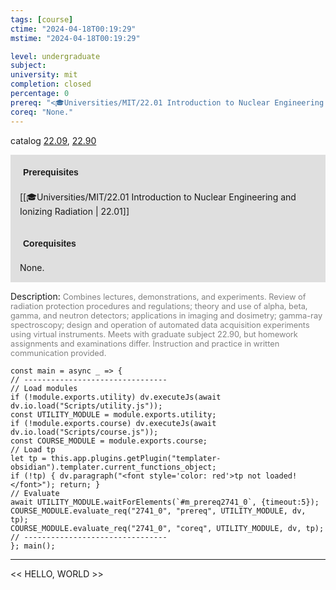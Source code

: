 ```yaml
---
tags: [course]
ctime: "2024-04-18T00:19:29"
mstime: "2024-04-18T00:19:29"

level: undergraduate
subject: 
university: mit
completion: closed
percentage: 0
prereq: "<🎓Universities/MIT/22.01 Introduction to Nuclear Engineering and Ionizing Radiation>"
coreq: "None."
---
```


catalog [22.09](http://student.mit.edu/catalog/m22a.html#22.09), [22.90](http://student.mit.edu/catalog/m22c.html#22.90)

<span style="display: block; padding: 15px; background-color: rgb(100, 100, 100, 0.2);"><font id="m_prereq2741_0" style="display: block; font-family: Arial, sans-serif; font-weight: bold; padding: 5px">Prerequisites</font><br><span id="prereq2741_0">[[🎓Universities/MIT/22.01 Introduction to Nuclear Engineering and Ionizing Radiation | 22.01]]</span></span>
<span style="display: block; padding: 15px; background-color: rgb(100, 100, 100, 0.2);"><font id="m_coreq2741_0" style="display: block; font-family: Arial, sans-serif; font-weight: bold; padding: 5px">Corequisites</font><br><span id="coreq2741_0">None.</span></span>

<font style="">Description:</font>
<font style="color: grey; font-size: 0.8rem;">Combines lectures, demonstrations, and experiments. Review of radiation protection procedures and regulations; theory and use of alpha, beta, gamma, and neutron detectors; applications in imaging and dosimetry; gamma-ray spectroscopy; design and operation of automated data acquisition experiments using virtual instruments. Meets with graduate subject 22.90, but homework assignments and examinations differ. Instruction and practice in written communication provided.</font>

```dataviewjs
const main = async _ => {
// --------------------------------
// Load modules
if (!module.exports.utility) dv.executeJs(await dv.io.load("Scripts/utility.js"));
const UTILITY_MODULE = module.exports.utility;
if (!module.exports.course) dv.executeJs(await dv.io.load("Scripts/course.js"));
const COURSE_MODULE = module.exports.course;
// Load tp
let tp = this.app.plugins.getPlugin("templater-obsidian").templater.current_functions_object;
if (!tp) { dv.paragraph("<font style='color: red'>tp not loaded!</font>"); return; }
// Evaluate
await UTILITY_MODULE.waitForElements(`#m_prereq2741_0`, {timeout:5});
COURSE_MODULE.evaluate_req("2741_0", "prereq", UTILITY_MODULE, dv, tp);
COURSE_MODULE.evaluate_req("2741_0", "coreq", UTILITY_MODULE, dv, tp);
// --------------------------------
}; main();
```

---

<< HELLO, WORLD >>

